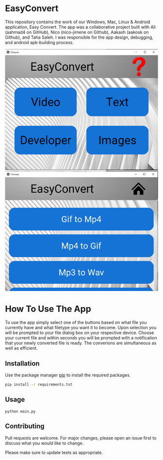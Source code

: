 # EasyConvert

This repository contains the work of our Windows, Mac, Linux & Android application, Easy Convert. The app was a collaborative project built with Ali (aahmad4 on GitHub), Nico (nico-jimene on Github), Aakash (aakosk on Github), and Taha Saleh.
I was responsible for the app design, debugging, and android apk-building process.

![](convert1.PNG)
![](convert2.PNG)
# How To Use The App

To use the app simply select one of the buttons based on what file you currently have and what filetype you want it to become. Upon selection you will be prompted to your file dialog box on your respective device. Choose your current file and within seconds you will be prompted with a notification that your newly converted file is ready. The converions are simultaneous as well as efficient. 

## Installation

Use the package manager [pip](https://pip.pypa.io/en/stable/) to install the required packages.
```bash
pip install -r requirements.txt
```

## Usage
```
python main.py
```

## Contributing

Pull requests are welcome. For major changes, please open an issue first to discuss what you would like to change.

Please make sure to update tests as appropriate.


